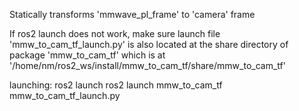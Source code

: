Statically transforms 'mmwave_pl_frame' to 'camera' frame

If ros2 launch does not work, make sure launch file 'mmw_to_cam_tf_launch.py' is also located at 
the share directory of package 'mmw_to_cam_tf' which is at '/home/nm/ros2_ws/install/mmw_to_cam_tf/share/mmw_to_cam_tf'

launching: 
ros2 launch ros2 launch mmw_to_cam_tf mmw_to_cam_tf_launch.py


